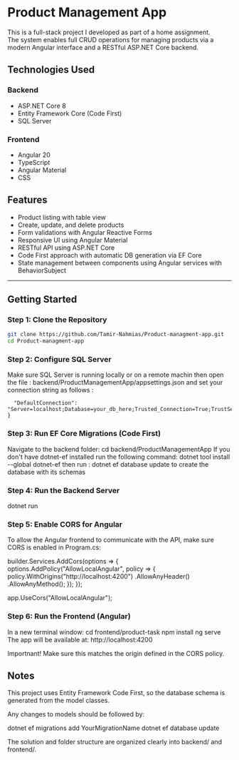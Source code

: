# Product Management App

This is a full-stack project I developed as part of a home assignment.  
The system enables full CRUD operations for managing products via a modern Angular interface and a RESTful ASP.NET Core backend.

## Technologies Used

### Backend

- ASP.NET Core 8
- Entity Framework Core (Code First)
- SQL Server

### Frontend

- Angular 20
- TypeScript
- Angular Material
- CSS

## Features

- Product listing with table view
- Create, update, and delete products
- Form validations with Angular Reactive Forms
- Responsive UI using Angular Material
- RESTful API using ASP.NET Core
- Code First approach with automatic DB generation via EF Core
- State management between components using Angular services with BehaviorSubject

---

## Getting Started

### Step 1: Clone the Repository

```bash
git clone https://github.com/Tamir-Nahmias/Product-managment-app.git
cd Product-managment-app
```

### Step 2: Configure SQL Server

Make sure SQL Server is running locally or on a remote machin
then open the file : backend/ProductManagementApp/appsettings.json
and set your connection string as follows :

```"ConnectionStrings": {
  "DefaultConnection": "Server=localhost;Database=your_db_here;Trusted_Connection=True;TrustServerCertificate=True"
}
```

### Step 3: Run EF Core Migrations (Code First)

Navigate to the backend folder: cd backend/ProductManagementApp
If you don't have dotnet-ef installed run the following command:
dotnet tool install --global dotnet-ef
then run :
dotnet ef database update
to create the database with its schemas

### Step 4: Run the Backend Server

dotnet run

### Step 5: Enable CORS for Angular

To allow the Angular frontend to communicate with the API, make sure CORS is enabled in Program.cs:

builder.Services.AddCors(options =>
{
options.AddPolicy("AllowLocalAngular", policy =>
{
policy.WithOrigins("http://localhost:4200")
.AllowAnyHeader()
.AllowAnyMethod();
});
});

app.UseCors("AllowLocalAngular");

### Step 6: Run the Frontend (Angular)

In a new terminal window:
cd frontend/product-task
npm install
ng serve
The app will be available at: http://localhost:4200

Importnant! Make sure this matches the origin defined in the CORS policy.

## Notes

This project uses Entity Framework Code First, so the database schema is generated from the model classes.

Any changes to models should be followed by:

dotnet ef migrations add YourMigrationName
dotnet ef database update

The solution and folder structure are organized clearly into backend/ and frontend/.
